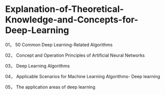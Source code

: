 # Explanation-of-Theoretical-Knowledge-and-Concepts-for-Deep-Learning

01， 50 Common Deep Learning-Related Algorithms

02， Concept and Operation Principles of Artificial Neural Networks

03， Deep Learning Algorithms

04， Applicable Scenarios for Machine Learning Algorithms- Deep learning

05， The application areas of deep learning
